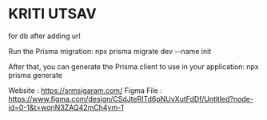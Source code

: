 # KRITI UTSAV

for db after adding url

Run the Prisma migration:
npx prisma migrate dev --name init

After that, you can generate the Prisma client to use in your application:
npx prisma generate

Website : https://srmsigaram.com/
Figma File : https://www.figma.com/design/CSdJteRITd6pNUvXutFdDf/Untitled?node-id=0-1&t=wqnN3ZAQ42mCh4ym-1
